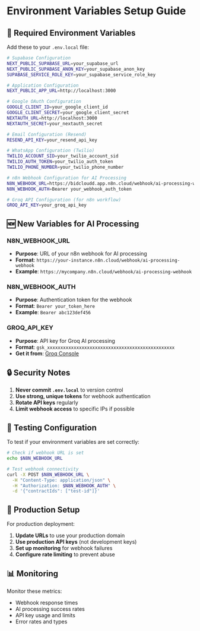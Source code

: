 # Environment Variables Setup Guide

## 🔧 **Required Environment Variables**

Add these to your `.env.local` file:

```bash
# Supabase Configuration
NEXT_PUBLIC_SUPABASE_URL=your_supabase_url
NEXT_PUBLIC_SUPABASE_ANON_KEY=your_supabase_anon_key
SUPABASE_SERVICE_ROLE_KEY=your_supabase_service_role_key

# Application Configuration
NEXT_PUBLIC_APP_URL=http://localhost:3000

# Google OAuth Configuration
GOOGLE_CLIENT_ID=your_google_client_id
GOOGLE_CLIENT_SECRET=your_google_client_secret
NEXTAUTH_URL=http://localhost:3000
NEXTAUTH_SECRET=your_nextauth_secret

# Email Configuration (Resend)
RESEND_API_KEY=your_resend_api_key

# WhatsApp Configuration (Twilio)
TWILIO_ACCOUNT_SID=your_twilio_account_sid
TWILIO_AUTH_TOKEN=your_twilio_auth_token
TWILIO_PHONE_NUMBER=your_twilio_phone_number

# n8n Webhook Configuration for AI Processing
N8N_WEBHOOK_URL=https://bidcloudd.app.n8n.cloud/webhook/ai-processing-webhook
N8N_WEBHOOK_AUTH=Bearer your_webhook_auth_token

# Groq API Configuration (for n8n workflow)
GROQ_API_KEY=your_groq_api_key
```

## 🆕 **New Variables for AI Processing**

### **N8N_WEBHOOK_URL**
- **Purpose**: URL of your n8n webhook for AI processing
- **Format**: `https://your-instance.n8n.cloud/webhook/ai-processing-webhook`
- **Example**: `https://mycompany.n8n.cloud/webhook/ai-processing-webhook`

### **N8N_WEBHOOK_AUTH**
- **Purpose**: Authentication token for the webhook
- **Format**: `Bearer your_token_here`
- **Example**: `Bearer abc123def456`

### **GROQ_API_KEY**
- **Purpose**: API key for Groq AI processing
- **Format**: `gsk_xxxxxxxxxxxxxxxxxxxxxxxxxxxxxxxxxxxxxxxxxxxxxxxx`
- **Get it from**: [Groq Console](https://console.groq.com/)

## 🔒 **Security Notes**

1. **Never commit `.env.local`** to version control
2. **Use strong, unique tokens** for webhook authentication
3. **Rotate API keys** regularly
4. **Limit webhook access** to specific IPs if possible

## 🧪 **Testing Configuration**

To test if your environment variables are set correctly:

```bash
# Check if webhook URL is set
echo $N8N_WEBHOOK_URL

# Test webhook connectivity
curl -X POST $N8N_WEBHOOK_URL \
  -H "Content-Type: application/json" \
  -H "Authorization: $N8N_WEBHOOK_AUTH" \
  -d '{"contractIds": ["test-id"]}'
```

## 🚀 **Production Setup**

For production deployment:

1. **Update URLs** to use your production domain
2. **Use production API keys** (not development keys)
3. **Set up monitoring** for webhook failures
4. **Configure rate limiting** to prevent abuse

## 📊 **Monitoring**

Monitor these metrics:
- Webhook response times
- AI processing success rates
- API key usage and limits
- Error rates and types

